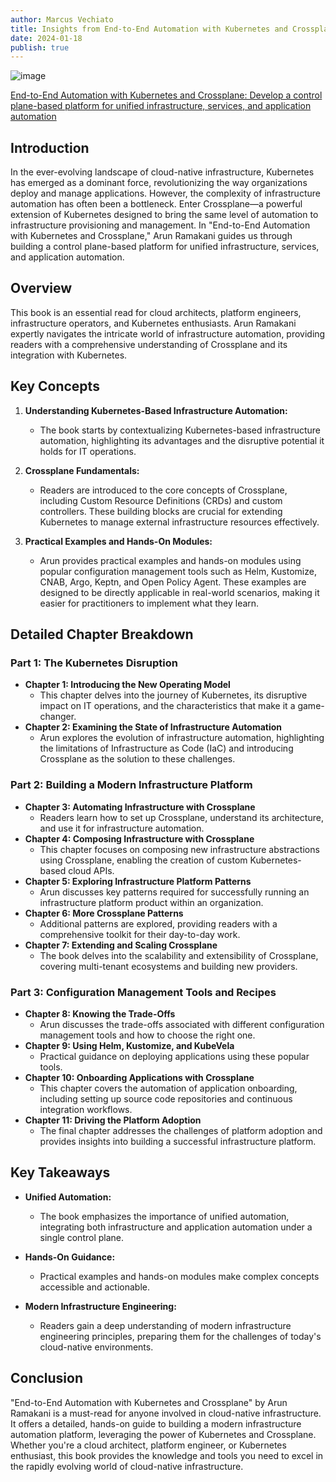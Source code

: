 ```yaml
---
author: Marcus Vechiato
title: Insights from End-to-End Automation with Kubernetes and Crossplane
date: 2024-01-18
publish: true
---
```


![image](/obsidian/end2end_automation_k8s_crossplane.jpg)

[End-to-End Automation with Kubernetes and Crossplane: Develop a control plane-based platform for unified infrastructure, services, and application automation](https://www.amazon.co.uk/dp/B09ZJ1NZRB)
## Introduction

In the ever-evolving landscape of cloud-native infrastructure, Kubernetes has emerged as a dominant force, revolutionizing the way organizations deploy and manage applications. However, the complexity of infrastructure automation has often been a bottleneck. Enter Crossplane—a powerful extension of Kubernetes designed to bring the same level of automation to infrastructure provisioning and management. In "End-to-End Automation with Kubernetes and Crossplane," Arun Ramakani guides us through building a control plane-based platform for unified infrastructure, services, and application automation.

## Overview

This book is an essential read for cloud architects, platform engineers, infrastructure operators, and Kubernetes enthusiasts. Arun Ramakani expertly navigates the intricate world of infrastructure automation, providing readers with a comprehensive understanding of Crossplane and its integration with Kubernetes.

## Key Concepts

1. **Understanding Kubernetes-Based Infrastructure Automation:**
   - The book starts by contextualizing Kubernetes-based infrastructure automation, highlighting its advantages and the disruptive potential it holds for IT operations.

2. **Crossplane Fundamentals:**
   - Readers are introduced to the core concepts of Crossplane, including Custom Resource Definitions (CRDs) and custom controllers. These building blocks are crucial for extending Kubernetes to manage external infrastructure resources effectively.

3. **Practical Examples and Hands-On Modules:**
   - Arun provides practical examples and hands-on modules using popular configuration management tools such as Helm, Kustomize, CNAB, Argo, Keptn, and Open Policy Agent. These examples are designed to be directly applicable in real-world scenarios, making it easier for practitioners to implement what they learn.

## Detailed Chapter Breakdown

### Part 1: The Kubernetes Disruption
- **Chapter 1: Introducing the New Operating Model**
  - This chapter delves into the journey of Kubernetes, its disruptive impact on IT operations, and the characteristics that make it a game-changer.
- **Chapter 2: Examining the State of Infrastructure Automation**
  - Arun explores the evolution of infrastructure automation, highlighting the limitations of Infrastructure as Code (IaC) and introducing Crossplane as the solution to these challenges.

### Part 2: Building a Modern Infrastructure Platform
- **Chapter 3: Automating Infrastructure with Crossplane**
  - Readers learn how to set up Crossplane, understand its architecture, and use it for infrastructure automation.
- **Chapter 4: Composing Infrastructure with Crossplane**
  - This chapter focuses on composing new infrastructure abstractions using Crossplane, enabling the creation of custom Kubernetes-based cloud APIs.
- **Chapter 5: Exploring Infrastructure Platform Patterns**
  - Arun discusses key patterns required for successfully running an infrastructure platform product within an organization.
- **Chapter 6: More Crossplane Patterns**
  - Additional patterns are explored, providing readers with a comprehensive toolkit for their day-to-day work.
- **Chapter 7: Extending and Scaling Crossplane**
  - The book delves into the scalability and extensibility of Crossplane, covering multi-tenant ecosystems and building new providers.

### Part 3: Configuration Management Tools and Recipes
- **Chapter 8: Knowing the Trade-Offs**
  - Arun discusses the trade-offs associated with different configuration management tools and how to choose the right one.
- **Chapter 9: Using Helm, Kustomize, and KubeVela**
  - Practical guidance on deploying applications using these popular tools.
- **Chapter 10: Onboarding Applications with Crossplane**
  - This chapter covers the automation of application onboarding, including setting up source code repositories and continuous integration workflows.
- **Chapter 11: Driving the Platform Adoption**
  - The final chapter addresses the challenges of platform adoption and provides insights into building a successful infrastructure platform.

## Key Takeaways

- **Unified Automation:**
  - The book emphasizes the importance of unified automation, integrating both infrastructure and application automation under a single control plane.
  
- **Hands-On Guidance:**
  - Practical examples and hands-on modules make complex concepts accessible and actionable.

- **Modern Infrastructure Engineering:**
  - Readers gain a deep understanding of modern infrastructure engineering principles, preparing them for the challenges of today's cloud-native environments.

## Conclusion

"End-to-End Automation with Kubernetes and Crossplane" by Arun Ramakani is a must-read for anyone involved in cloud-native infrastructure. It offers a detailed, hands-on guide to building a modern infrastructure automation platform, leveraging the power of Kubernetes and Crossplane. Whether you're a cloud architect, platform engineer, or Kubernetes enthusiast, this book provides the knowledge and tools you need to excel in the rapidly evolving world of cloud-native infrastructure.

